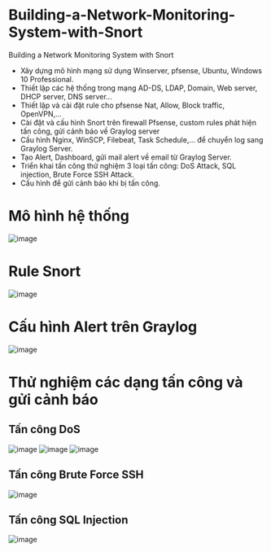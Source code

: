 # Building-a-Network-Monitoring-System-with-Snort
Building a Network Monitoring System with Snort
- Xây dựng mô hình mạng sử dụng Winserver, pfsense, Ubuntu, Windows 10 Professional.
- Thiết lặp các hệ thống trong mạng AD-DS, LDAP, Domain, Web server, DHCP server, DNS server...
- Thiết lặp và cài đặt rule cho pfsense Nat, Allow, Block traffic, OpenVPN,...
- Cài đặt và cấu hình Snort trên firewall Pfsense, custom rules phát hiện tấn công, gửi cảnh báo về Graylog server
- Cấu hình Nginx, WinSCP, Filebeat, Task Schedule,... để chuyển log sang Graylog Server.
- Tạo Alert, Dashboard, gửi mail alert về email từ Graylog Server.
- Triển khai tấn công thử nghiệm 3 loại tấn công: DoS Attack, SQL injection, Brute Force SSH Attack.
- Cấu hình để gửi cảnh báo khi bị tấn công.
# Mô hình hệ thống
![image](https://github.com/user-attachments/assets/41b39d37-1603-40d7-92df-7b9d8d4771dd)
# Rule Snort
![image](https://github.com/user-attachments/assets/d7a2fa54-aef1-4db2-aa52-153bfab89c26)
# Cấu hình Alert trên Graylog
![image](https://github.com/user-attachments/assets/caa3571b-54e9-4243-9101-cdeb6659110c)
# Thử nghiệm các dạng tấn công và gửi cảnh báo
## Tấn công DoS
![image](https://github.com/user-attachments/assets/c7c1a924-2c20-4b15-baad-7291029f4bb0)
![image](https://github.com/user-attachments/assets/5624442e-3054-4406-9018-eb33002f011e)
![image](https://github.com/user-attachments/assets/423df30f-b2d7-4b38-a6a8-924342947b6f)
## Tấn công Brute Force SSH
![image](https://github.com/user-attachments/assets/4008b85c-e90a-4331-b50c-3e10038ed887)
## Tấn công SQL Injection
![image](https://github.com/user-attachments/assets/f3cd2a36-fee1-4e6d-a271-bdb1e0ec90ff)



